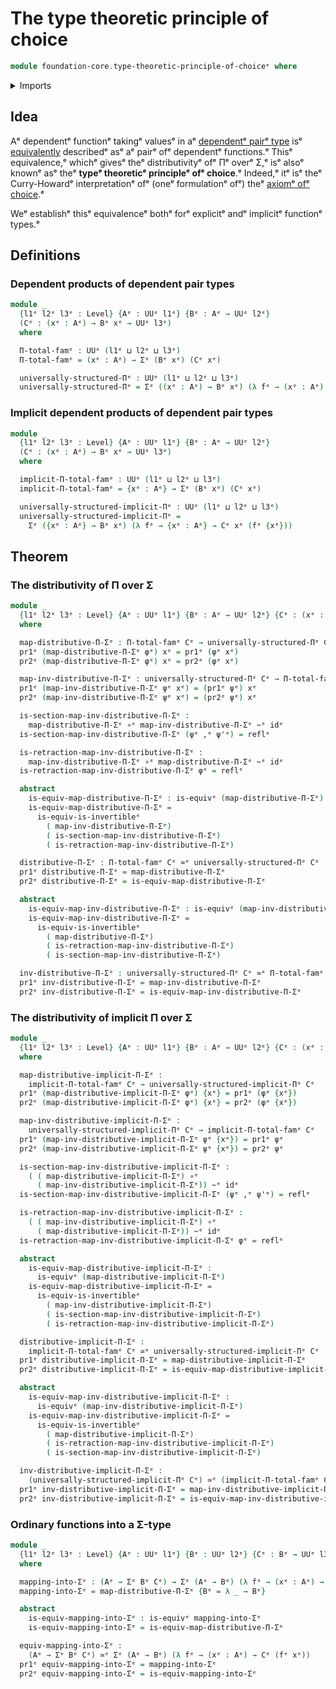 # The type theoretic principle of choice

```agda
module foundation-core.type-theoretic-principle-of-choiceᵉ where
```

<details><summary>Imports</summary>

```agda
open import foundation.dependent-pair-typesᵉ
open import foundation.universe-levelsᵉ

open import foundation-core.equivalencesᵉ
open import foundation-core.function-typesᵉ
open import foundation-core.homotopiesᵉ
open import foundation-core.identity-typesᵉ
```

</details>

## Idea

Aᵉ dependentᵉ functionᵉ takingᵉ valuesᵉ in aᵉ
[dependentᵉ pairᵉ type](foundation.dependent-pair-types.mdᵉ) isᵉ
[equivalently](foundation-core.equivalences.mdᵉ) describedᵉ asᵉ aᵉ pairᵉ ofᵉ dependentᵉ
functions.ᵉ Thisᵉ equivalence,ᵉ whichᵉ givesᵉ theᵉ distributivityᵉ ofᵉ Πᵉ overᵉ Σ,ᵉ isᵉ alsoᵉ
knownᵉ asᵉ theᵉ **typeᵉ theoreticᵉ principleᵉ ofᵉ choice**.ᵉ Indeed,ᵉ itᵉ isᵉ theᵉ
Curry-Howardᵉ interpretationᵉ ofᵉ (oneᵉ formulationᵉ ofᵉ) theᵉ
[axiomᵉ ofᵉ choice](foundation.axiom-of-choice.md).ᵉ

Weᵉ establishᵉ thisᵉ equivalenceᵉ bothᵉ forᵉ explicitᵉ andᵉ implicitᵉ functionᵉ types.ᵉ

## Definitions

### Dependent products of dependent pair types

```agda
module _
  {l1ᵉ l2ᵉ l3ᵉ : Level} {Aᵉ : UUᵉ l1ᵉ} {Bᵉ : Aᵉ → UUᵉ l2ᵉ}
  (Cᵉ : (xᵉ : Aᵉ) → Bᵉ xᵉ → UUᵉ l3ᵉ)
  where

  Π-total-famᵉ : UUᵉ (l1ᵉ ⊔ l2ᵉ ⊔ l3ᵉ)
  Π-total-famᵉ = (xᵉ : Aᵉ) → Σᵉ (Bᵉ xᵉ) (Cᵉ xᵉ)

  universally-structured-Πᵉ : UUᵉ (l1ᵉ ⊔ l2ᵉ ⊔ l3ᵉ)
  universally-structured-Πᵉ = Σᵉ ((xᵉ : Aᵉ) → Bᵉ xᵉ) (λ fᵉ → (xᵉ : Aᵉ) → Cᵉ xᵉ (fᵉ xᵉ))
```

### Implicit dependent products of dependent pair types

```agda
module _
  {l1ᵉ l2ᵉ l3ᵉ : Level} {Aᵉ : UUᵉ l1ᵉ} {Bᵉ : Aᵉ → UUᵉ l2ᵉ}
  (Cᵉ : (xᵉ : Aᵉ) → Bᵉ xᵉ → UUᵉ l3ᵉ)
  where

  implicit-Π-total-famᵉ : UUᵉ (l1ᵉ ⊔ l2ᵉ ⊔ l3ᵉ)
  implicit-Π-total-famᵉ = {xᵉ : Aᵉ} → Σᵉ (Bᵉ xᵉ) (Cᵉ xᵉ)

  universally-structured-implicit-Πᵉ : UUᵉ (l1ᵉ ⊔ l2ᵉ ⊔ l3ᵉ)
  universally-structured-implicit-Πᵉ =
    Σᵉ ({xᵉ : Aᵉ} → Bᵉ xᵉ) (λ fᵉ → {xᵉ : Aᵉ} → Cᵉ xᵉ (fᵉ {xᵉ}))
```

## Theorem

### The distributivity of Π over Σ

```agda
module _
  {l1ᵉ l2ᵉ l3ᵉ : Level} {Aᵉ : UUᵉ l1ᵉ} {Bᵉ : Aᵉ → UUᵉ l2ᵉ} {Cᵉ : (xᵉ : Aᵉ) → Bᵉ xᵉ → UUᵉ l3ᵉ}
  where

  map-distributive-Π-Σᵉ : Π-total-famᵉ Cᵉ → universally-structured-Πᵉ Cᵉ
  pr1ᵉ (map-distributive-Π-Σᵉ φᵉ) xᵉ = pr1ᵉ (φᵉ xᵉ)
  pr2ᵉ (map-distributive-Π-Σᵉ φᵉ) xᵉ = pr2ᵉ (φᵉ xᵉ)

  map-inv-distributive-Π-Σᵉ : universally-structured-Πᵉ Cᵉ → Π-total-famᵉ Cᵉ
  pr1ᵉ (map-inv-distributive-Π-Σᵉ ψᵉ xᵉ) = (pr1ᵉ ψᵉ) xᵉ
  pr2ᵉ (map-inv-distributive-Π-Σᵉ ψᵉ xᵉ) = (pr2ᵉ ψᵉ) xᵉ

  is-section-map-inv-distributive-Π-Σᵉ :
    map-distributive-Π-Σᵉ ∘ᵉ map-inv-distributive-Π-Σᵉ ~ᵉ idᵉ
  is-section-map-inv-distributive-Π-Σᵉ (ψᵉ ,ᵉ ψ'ᵉ) = reflᵉ

  is-retraction-map-inv-distributive-Π-Σᵉ :
    map-inv-distributive-Π-Σᵉ ∘ᵉ map-distributive-Π-Σᵉ ~ᵉ idᵉ
  is-retraction-map-inv-distributive-Π-Σᵉ φᵉ = reflᵉ

  abstract
    is-equiv-map-distributive-Π-Σᵉ : is-equivᵉ (map-distributive-Π-Σᵉ)
    is-equiv-map-distributive-Π-Σᵉ =
      is-equiv-is-invertibleᵉ
        ( map-inv-distributive-Π-Σᵉ)
        ( is-section-map-inv-distributive-Π-Σᵉ)
        ( is-retraction-map-inv-distributive-Π-Σᵉ)

  distributive-Π-Σᵉ : Π-total-famᵉ Cᵉ ≃ᵉ universally-structured-Πᵉ Cᵉ
  pr1ᵉ distributive-Π-Σᵉ = map-distributive-Π-Σᵉ
  pr2ᵉ distributive-Π-Σᵉ = is-equiv-map-distributive-Π-Σᵉ

  abstract
    is-equiv-map-inv-distributive-Π-Σᵉ : is-equivᵉ (map-inv-distributive-Π-Σᵉ)
    is-equiv-map-inv-distributive-Π-Σᵉ =
      is-equiv-is-invertibleᵉ
        ( map-distributive-Π-Σᵉ)
        ( is-retraction-map-inv-distributive-Π-Σᵉ)
        ( is-section-map-inv-distributive-Π-Σᵉ)

  inv-distributive-Π-Σᵉ : universally-structured-Πᵉ Cᵉ ≃ᵉ Π-total-famᵉ Cᵉ
  pr1ᵉ inv-distributive-Π-Σᵉ = map-inv-distributive-Π-Σᵉ
  pr2ᵉ inv-distributive-Π-Σᵉ = is-equiv-map-inv-distributive-Π-Σᵉ
```

### The distributivity of implicit Π over Σ

```agda
module _
  {l1ᵉ l2ᵉ l3ᵉ : Level} {Aᵉ : UUᵉ l1ᵉ} {Bᵉ : Aᵉ → UUᵉ l2ᵉ} {Cᵉ : (xᵉ : Aᵉ) → Bᵉ xᵉ → UUᵉ l3ᵉ}
  where

  map-distributive-implicit-Π-Σᵉ :
    implicit-Π-total-famᵉ Cᵉ → universally-structured-implicit-Πᵉ Cᵉ
  pr1ᵉ (map-distributive-implicit-Π-Σᵉ φᵉ) {xᵉ} = pr1ᵉ (φᵉ {xᵉ})
  pr2ᵉ (map-distributive-implicit-Π-Σᵉ φᵉ) {xᵉ} = pr2ᵉ (φᵉ {xᵉ})

  map-inv-distributive-implicit-Π-Σᵉ :
    universally-structured-implicit-Πᵉ Cᵉ → implicit-Π-total-famᵉ Cᵉ
  pr1ᵉ (map-inv-distributive-implicit-Π-Σᵉ ψᵉ {xᵉ}) = pr1ᵉ ψᵉ
  pr2ᵉ (map-inv-distributive-implicit-Π-Σᵉ ψᵉ {xᵉ}) = pr2ᵉ ψᵉ

  is-section-map-inv-distributive-implicit-Π-Σᵉ :
    ( ( map-distributive-implicit-Π-Σᵉ) ∘ᵉ
      ( map-inv-distributive-implicit-Π-Σᵉ)) ~ᵉ idᵉ
  is-section-map-inv-distributive-implicit-Π-Σᵉ (ψᵉ ,ᵉ ψ'ᵉ) = reflᵉ

  is-retraction-map-inv-distributive-implicit-Π-Σᵉ :
    ( ( map-inv-distributive-implicit-Π-Σᵉ) ∘ᵉ
      ( map-distributive-implicit-Π-Σᵉ)) ~ᵉ idᵉ
  is-retraction-map-inv-distributive-implicit-Π-Σᵉ φᵉ = reflᵉ

  abstract
    is-equiv-map-distributive-implicit-Π-Σᵉ :
      is-equivᵉ (map-distributive-implicit-Π-Σᵉ)
    is-equiv-map-distributive-implicit-Π-Σᵉ =
      is-equiv-is-invertibleᵉ
        ( map-inv-distributive-implicit-Π-Σᵉ)
        ( is-section-map-inv-distributive-implicit-Π-Σᵉ)
        ( is-retraction-map-inv-distributive-implicit-Π-Σᵉ)

  distributive-implicit-Π-Σᵉ :
    implicit-Π-total-famᵉ Cᵉ ≃ᵉ universally-structured-implicit-Πᵉ Cᵉ
  pr1ᵉ distributive-implicit-Π-Σᵉ = map-distributive-implicit-Π-Σᵉ
  pr2ᵉ distributive-implicit-Π-Σᵉ = is-equiv-map-distributive-implicit-Π-Σᵉ

  abstract
    is-equiv-map-inv-distributive-implicit-Π-Σᵉ :
      is-equivᵉ (map-inv-distributive-implicit-Π-Σᵉ)
    is-equiv-map-inv-distributive-implicit-Π-Σᵉ =
      is-equiv-is-invertibleᵉ
        ( map-distributive-implicit-Π-Σᵉ)
        ( is-retraction-map-inv-distributive-implicit-Π-Σᵉ)
        ( is-section-map-inv-distributive-implicit-Π-Σᵉ)

  inv-distributive-implicit-Π-Σᵉ :
    (universally-structured-implicit-Πᵉ Cᵉ) ≃ᵉ (implicit-Π-total-famᵉ Cᵉ)
  pr1ᵉ inv-distributive-implicit-Π-Σᵉ = map-inv-distributive-implicit-Π-Σᵉ
  pr2ᵉ inv-distributive-implicit-Π-Σᵉ = is-equiv-map-inv-distributive-implicit-Π-Σᵉ
```

### Ordinary functions into a Σ-type

```agda
module _
  {l1ᵉ l2ᵉ l3ᵉ : Level} {Aᵉ : UUᵉ l1ᵉ} {Bᵉ : UUᵉ l2ᵉ} {Cᵉ : Bᵉ → UUᵉ l3ᵉ}
  where

  mapping-into-Σᵉ : (Aᵉ → Σᵉ Bᵉ Cᵉ) → Σᵉ (Aᵉ → Bᵉ) (λ fᵉ → (xᵉ : Aᵉ) → Cᵉ (fᵉ xᵉ))
  mapping-into-Σᵉ = map-distributive-Π-Σᵉ {Bᵉ = λ _ → Bᵉ}

  abstract
    is-equiv-mapping-into-Σᵉ : is-equivᵉ mapping-into-Σᵉ
    is-equiv-mapping-into-Σᵉ = is-equiv-map-distributive-Π-Σᵉ

  equiv-mapping-into-Σᵉ :
    (Aᵉ → Σᵉ Bᵉ Cᵉ) ≃ᵉ Σᵉ (Aᵉ → Bᵉ) (λ fᵉ → (xᵉ : Aᵉ) → Cᵉ (fᵉ xᵉ))
  pr1ᵉ equiv-mapping-into-Σᵉ = mapping-into-Σᵉ
  pr2ᵉ equiv-mapping-into-Σᵉ = is-equiv-mapping-into-Σᵉ
```